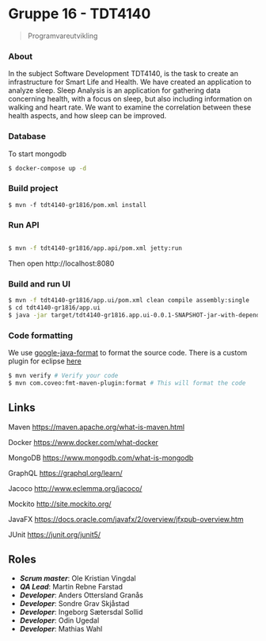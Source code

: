 # Gruppe 16 - TDT4140
> Programvareutvikling

### About
In the subject Software Development TDT4140, is the task to create an 
infrastructure for Smart Life and Health. We have created an application to analyze sleep.
Sleep Analysis is an application for gathering data concerning health,
with a focus on sleep, but also including information on walking and heart rate.
We want to examine the correlation between these health aspects, and how sleep
can be improved.

### Database

To start mongodb
```bash
$ docker-compose up -d
```

### Build project

```
$ mvn -f tdt4140-gr1816/pom.xml install
```

### Run API

```bash

$ mvn -f tdt4140-gr1816/app.api/pom.xml jetty:run
```
Then open http://localhost:8080


### Build and run UI

```bash
$ mvn -f tdt4140-gr1816/app.ui/pom.xml clean compile assembly:single
$ cd tdt4140-gr1816/app.ui
$ java -jar target/tdt4140-gr1816.app.ui-0.0.1-SNAPSHOT-jar-with-dependencies.jar
```


### Code formatting

We use [google-java-format](https://github.com/google/google-java-format) to format the source code.
There is a custom plugin for eclipse [here](https://github.com/google/google-java-format#eclipse)

```bash
$ mvn verify # Verify your code
$ mvn com.coveo:fmt-maven-plugin:format # This will format the code
```
## Links

Maven
https://maven.apache.org/what-is-maven.html

Docker
https://www.docker.com/what-docker

MongoDB
https://www.mongodb.com/what-is-mongodb

GraphQL
https://graphql.org/learn/

Jacoco
http://www.eclemma.org/jacoco/

Mockito
http://site.mockito.org/

JavaFX
https://docs.oracle.com/javafx/2/overview/jfxpub-overview.htm

JUnit
https://junit.org/junit5/

## Roles

- ___Scrum master___: Ole Kristian Vingdal
- ___QA Lead___: Martin Rebne Farstad
- ___Developer___: Anders Ottersland Granås
- ___Developer___: Sondre Grav Skjåstad
- ___Developer___: Ingeborg Sætersdal Sollid
- ___Developer___: Odin Ugedal
- ___Developer___: Mathias Wahl
